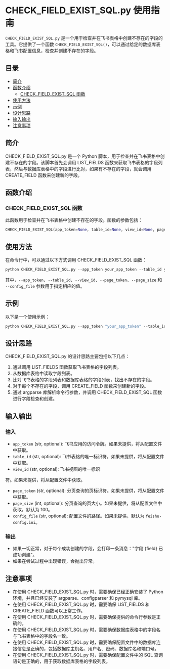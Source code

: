 # CHECK_FIELD_EXIST_SQL.py 使用指南

`CHECK_FIELD_EXIST_SQL.py` 是一个用于检查并在飞书表格中创建不存在的字段的工具。它提供了一个函数 `CHECK_FIELD_EXIST_SQL()`，可以通过给定的数据库表格和飞书配置信息，检查并创建不存在的字段。

## 目录
- [简介](#简介)
- [函数介绍](#函数介绍)
  - [CHECK_FIELD_EXIST_SQL 函数](#check_field_exist_sql-函数)
- [使用方法](#使用方法)
- [示例](#示例)
- [设计思路](#设计思路)
- [输入输出](#输入输出)
- [注意事项](#注意事项)

## 简介

CHECK_FIELD_EXIST_SQL.py 是一个 Python 脚本，用于检查并在飞书表格中创建不存在的字段。该脚本首先会调用 LIST_FIELDS 函数来获取飞书表格的字段列表，然后与数据库表格中的字段进行比对，如果有不存在的字段，就会调用 CREATE_FIELD 函数来创建新的字段。

## 函数介绍

### CHECK_FIELD_EXIST_SQL 函数

此函数用于检查并在飞书表格中创建不存在的字段。函数的参数包括：

```python
CHECK_FIELD_EXIST_SQL(app_token=None, table_id=None, view_id=None, page_token=None, page_size=None, config_file=None)
```

## 使用方法

在命令行中，可以通过以下方式调用 CHECK_FIELD_EXIST_SQL 函数：

```python
python CHECK_FIELD_EXIST_SQL.py --app_token your_app_token --table_id your_table_id --view_id your_view_id --page_token your_page_token --page_size your_page_size --config_file your_config_file_path
```

其中，`--app_token`、`--table_id`、`--view_id`、`--page_token`、`--page_size` 和 `--config_file` 参数用于指定相应的值。

## 示例

以下是一个使用示例：

```python
python CHECK_FIELD_EXIST_SQL.py --app_token "your_app_token" --table_id "your_table_id" --view_id "your_view_id" --page_token "your_page_token" --page_size 100 --config_file "your_config_file_path"
```

## 设计思路

CHECK_FIELD_EXIST_SQL.py 的设计思路主要包括以下几点：

1. 通过调用 LIST_FIELDS 函数获取飞书表格的字段列表。
2. 从数据库表格中读取字段列表。
3. 比对飞书表格的字段列表和数据库表格的字段列表，找出不存在的字段。
4. 对于每个不存在的字段，调用 CREATE_FIELD 函数来创建新的字段。
5. 通过 argparse 库解析命令行参数，并调用 CHECK_FIELD_EXIST_SQL 函数进行字段检查和创建。

## 输入输出

### 输入

- `app_token` (str, optional): 飞书应用的访问令牌。如果未提供，将从配置文件中获取。
- `table_id` (str, optional): 飞书表格的唯一标识符。如果未提供，将从配置文件中获取。
- `view_id` (str, optional): 飞书视图的唯一标识

符。如果未提供，将从配置文件中获取。
- `page_token` (str, optional): 分页查询的页标识符。如果未提供，将从配置文件中获取。
- `page_size` (int, optional): 分页查询的页大小。如果未提供，将从配置文件中获取，默认为 100。
- `config_file` (str, optional): 配置文件的路径。如果未提供，默认为 `feishu-config.ini`。

### 输出

- 如果一切正常，对于每个成功创建的字段，会打印一条消息："字段 {field} 已成功创建"。
- 如果在尝试过程中出现错误，会抛出异常。

## 注意事项

- 在使用 CHECK_FIELD_EXIST_SQL.py 时，需要确保已经正确安装了 Python 环境，并且已经安装了 argparse、configparser 和 pymysql 库。
- 在使用 CHECK_FIELD_EXIST_SQL.py 时，需要确保 LIST_FIELDS 和 CREATE_FIELD 函数可以正常工作。
- 在使用 CHECK_FIELD_EXIST_SQL.py 时，需要确保提供的命令行参数是正确的。
- 在使用 CHECK_FIELD_EXIST_SQL.py 时，需要确保数据库表格中的字段名与飞书表格中的字段名一致。
- 在使用 CHECK_FIELD_EXIST_SQL.py 时，需要确保配置文件中的数据库连接信息是正确的，包括数据库主机名、用户名、密码、数据库名和端口号。
- 在使用 CHECK_FIELD_EXIST_SQL.py 时，需要确保配置文件中的 SQL 查询语句是正确的，用于获取数据库表格的字段列表。
